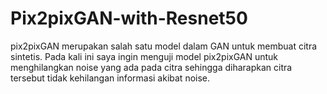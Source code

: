 # Pix2pixGAN-with-Resnet50
pix2pixGAN merupakan salah satu model dalam GAN untuk membuat citra sintetis. Pada kali ini saya ingin menguji model pix2pixGAN untuk menghilangkan noise yang ada pada citra sehingga diharapkan citra tersebut tidak kehilangan informasi akibat noise.

